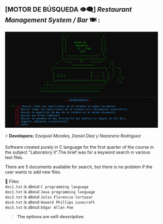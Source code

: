 ## [MOTOR DE BÚSQUEDA :eye_speech_bubble:] *Restaurant Management System / Bar* :plate_with_cutlery: : 

<p align="center">
  <img src="images/motorBusqueda.png?raw=true" />
</p>

:zap: **Developers:** *Ezequiel Morales, Daniel Diaz y Nazareno Rodríguez* 

Software created purely in C language for the first quarter of the course in the subject "Laboratory II".The brief was for a keyword search in various text files.

There are 5 documents available for search, but there is no problem if the user wants to add new files.
  
:open_file_folder: Files:  
`doc1.txt` is about `C programming language`  
`doc2.txt` is about `Java programming language`  
`doc3.txt` is about `Julio Florencio Cortazar`  
`doc4.txt` is about `Howard Phillips Lovecraft`  
`doc5.txt` is about `Edgar Allan Poe`  

>**The options are self-descriptive.**
